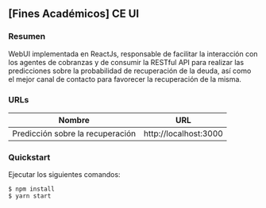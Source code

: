 ## \[Fines Académicos\] CE UI

### Resumen
WebUI implementada en ReactJs, responsable de facilitar la interacción con los agentes de cobranzas y de consumir la RESTful API para realizar las predicciones sobre la probabilidad de recuperación de la deuda, así como el mejor canal de contacto para favorecer la recuperación de la misma.

### URLs

|Nombre|URL|
|---|---|
|Predicción sobre la recuperación|http://localhost:3000|

### Quickstart

Ejecutar los siguientes comandos:

```
$ npm install
$ yarn start
```